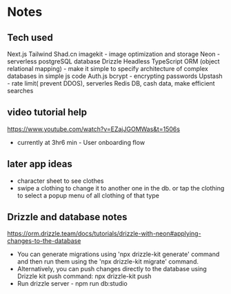 # Notes

## Tech used

Next.js
Tailwind
Shad.cn
imagekit - image optimization and storage
Neon - serverless postgreSQL database
Drizzle Headless TypeScript ORM (object relational mapping) - make it simple to specify architecture of complex databases in simple js code
Auth.js
bcrypt - encrypting passwords
Upstash - rate limit( prevent DDOS), serverles Redis DB, cash data, make efficient searches

## video tutorial help

https://www.youtube.com/watch?v=EZajJGOMWas&t=1506s

- currently at 3hr6 min - User onboarding flow

## later app ideas

- character sheet to see clothes
- swipe a clothing to change it to another one in the db. or tap the clothing to select a popup menu of all clothing of that type

## Drizzle and database notes

https://orm.drizzle.team/docs/tutorials/drizzle-with-neon#applying-changes-to-the-database

- You can generate migrations using 'npx drizzle-kit generate' command and then run them using the 'npx drizzle-kit migrate' command.
- Alternatively, you can push changes directly to the database using Drizzle kit push command: npx drizzle-kit push
- Run drizzle server - npm run db:studio
